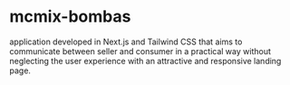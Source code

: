 # mcmix-bombas
application developed in Next.js and Tailwind CSS that aims to communicate between seller and consumer in a practical way without neglecting the user experience with an attractive and responsive landing page.
